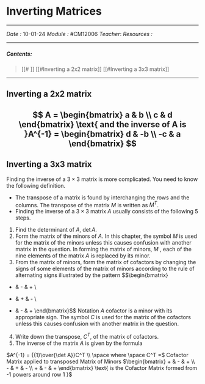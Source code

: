 # Inverting Matrices
---
*Date :* 10-01-24
*Module :* #CM12006 
*Teacher*: 
*Resources :*

---
##### Contents: 
> [[# ]]  [[#Inverting a 2x2 matrix]]
> [[#Inverting a 3x3 matrix]]

--- 
## Inverting a 2x2 matrix

$$ A = \begin{bmatrix} 
a & b \\ 
c & d \end{bmatrix} \text{ and the inverse of A is }A^{-1} = \begin{bmatrix} 
d & -b \\ 
-c & a \end{bmatrix}  $$
 ---
## Inverting a 3x3 matrix
Finding the inverse of a $3 \times 3$ matrix is more complicated. You need to know the following definition.
- The transpose of a matrix is found by interchanging the rows and the columns.
The transpose of the matrix $M$ is written as $M^T$.
- Finding the inverse of a $3 \times 3$ matrix $A$ usually consists of the following 5 steps.
1. Find the determinant of $A$, $\det A$.
2. Form the matrix of the minors of $A$. In this chapter, the symbol $M$ is used for the matrix of the minors unless this causes confusion with another matrix in the question.
In forming the matrix of minors, $M$ , each of the nine elements of the matrix $A$ is replaced by its minor.
3. From the matrix of minors, form the matrix of cofactors by changing the signs of some elements of the matrix of minors according to the rule of alternating signs illustrated by the pattern
$$\begin{bmatrix} 
+ & - & + \\ 
- & + & - \\ 
+ & - & + \end{bmatrix}$$
Notation $A$ cofactor is a minor with its
appropriate sign.
The symbol $C$ is used for the matrix of the cofactors unless this causes confusion with another matrix in the question.
4. Write down the transpose, $C^T$, of the matrix of cofactors.
5. The inverse of the matrix $A$ is given by the formula

$A^{-1} = {{1}\over{\det A}}C^T \\ \space where \space C^T =$ Cofactor Matrix applied to transposed Matrix of Minors   $\begin{bmatrix} + & - & + \\ - & + & - \\ + & - & + \end{bmatrix} \text{ is the Cofactor Matrix formed from -1 powers around row 1 }$
